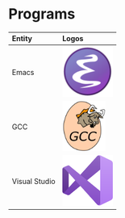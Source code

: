 # Programs

|Entity|Logos|
|:--|:--|
|Emacs|<img src="/src/emacs.svg" style="height: 100px;"/>|
|GCC|<img src="/src/gcc.svg" style="height: 100px;"/>|
|Visual Studio|<img src="/src/visual_studio_2019.svg" style="height: 100px;"/>|